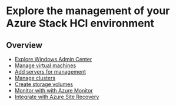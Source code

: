 
Explore the management of your Azure Stack HCI environment
==============
Overview
-----------


* [Explore Windows Admin Center](https://docs.microsoft.com/en-us/azure-stack/hci/get-started)
* [Manage virtual machines](https://docs.microsoft.com/en-us/azure-stack/hci/manage/vm)
* [Add servers for management](https://docs.microsoft.com/en-us/azure-stack/hci/manage/add-cluster)
* [Manage clusters](https://docs.microsoft.com/en-us/azure-stack/hci/manage/cluster)
* [Create storage volumes](https://docs.microsoft.com/en-us/azure-stack/hci/manage/create-volumes)
* [Monitor with with Azure Monitor](https://docs.microsoft.com/en-us/azure-stack/hci/manage/azure-monitor)
* [Integrate with Azure Site Recovery](https://docs.microsoft.com/en-us/azure-stack/hci/manage/azure-site-recovery)